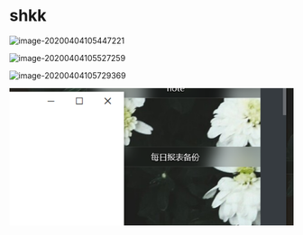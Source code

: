 # shkk

![image-20200404105447221](C:%5CUsers%5CAdministrator%5CAppData%5CRoaming%5CTypora%5Ctypora-user-images%5Cimage-20200404105447221.png)





![image-20200404105527259](shkk.assets/image-20200404105527259.png)

![image-20200404105729369](../../../UsersAdministratorDesktopassets/image-20200404105729369.png)

![image-20200404105830402](assets/image-20200404105830402.png)
